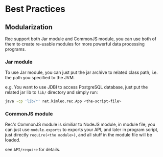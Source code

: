 # Best Practices

## Modularization

Rec support both Jar module and CommonJS module, you can 
use both of them to create re-usable modules for more 
powerful data processing programs.

### Jar module

To use Jar module, you can just put the jar archive to related
class path, i.e. the path you specified to the JVM.

e.g. You want to use JDBI to access PostgreSQL database, just
put the related jar lib to `lib/` directory and simply run:

```bash
java -cp 'lib/*' net.kimleo.rec.App <the-script-file>
```

### CommonJS module

Rec's CommonJS module is similiar to NodeJS module, in module
file, you can just use `module.exports` to exports your API, and
later in program script, just directly `require(<the module>)`,
and all stuff in the module file will be loaded.

see `API/require` for details.